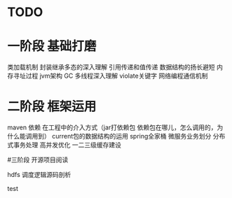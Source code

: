 
# TODO
# 一阶段 基础打磨
类加载机制
封装继承多态的深入理解
引用传递和值传递
数据结构的扬长避短
内存寻址过程
jvm架构
GC
多线程深入理解 violate关键字
网络编程通信机制


# 二阶段 框架运用
maven 依赖 在工程中的介入方式（jar打依赖包 依赖包在哪儿，怎么调用的，为什么能调用到）
current包的数据结构的运用
spring全家桶
微服务业务划分
分布式事务处理
高并发优化
一二三级缓存建设


#三阶段 开源项目阅读

hdfs 调度逻辑源码剖析

test




